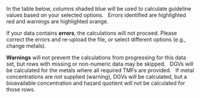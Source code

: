 In the table below, columns shaded blue will be used to calculate guideline values based on your selected options. &nbsp;
Errors identified are highlighted red and warnings are highlighted orange.

If your data contains **errors**, the calculations will not proceed. Please correct the errors and re-upload the file, or select different options (e.g., change metals).

**Warnings** will not prevent the calculations from progressing for this data set, but rows with missing or non-numeric data may be skipped.  &nbsp; DGVs will be calculated for the metals where all required TMFs are provided. &nbsp; If metal concentrations are not supplied (warning), DGVs will be calculated, but a bioavailable concentration and hazard quotient *will not* be calculated for those rows.

